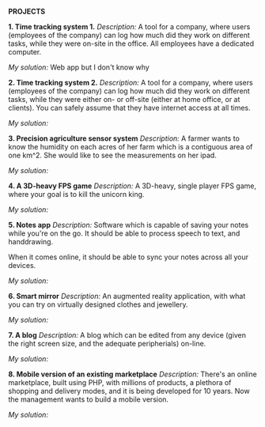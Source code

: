 **PROJECTS**

**1. Time tracking system 1.**
_Description:_ A tool for a company, where users (employees of the company) can log how much did they work on different tasks, while they were on-site in the office. All employees have a dedicated computer.

_My solution:_ Web app but I don't know why

**2. Time tracking system 2.**
_Description:_ A tool for a company, where users (employees of the company) can log how much did they work on different tasks, while they were either on- or off-site (either at home office, or at clients). You can safely assume that they have internet access at all times.

_My solution:_

**3. Precision agriculture sensor system**
_Description:_ A farmer wants to know the humidity on each acres of her farm which is a contiguous area of one km^2. She would like to see the measurements on her ipad.

_My solution:_

**4. A 3D-heavy FPS game**
_Description:_ A 3D-heavy, single player FPS game, where your goal is to kill the unicorn king.

_My solution:_

**5. Notes app**
_Description:_ Software which is capable of saving your notes while you're on the go. It should be able to process speech to text, and handdrawing.

When it comes online, it should be able to sync your notes across all your devices.

_My solution:_

**6. Smart mirror**
_Description:_ An augmented reality application, with what you can try on virtually designed clothes and jewellery.

_My solution:_

**7. A blog**
_Description:_ A blog which can be edited from any device (given the right screen size, and the adequate peripherials) on-line.

_My solution:_

**8. Mobile version of an existing marketplace**
_Description:_ There's an online marketplace, built using PHP, with millions of products, a plethora of shopping and delivery modes, and it is being developed for 10 years. Now the management wants to build a mobile version.

_My solution:_
